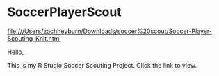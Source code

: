 # SoccerPlayerScout

[file:///Users/zachheyburn/Downloads/soccer%20scout/Soccer-Player-Scouting-Knit.html](https://rpubs.com/zheyburn/1122304)

Hello,

This is my R Studio Soccer Scouting Project.  Click the link to view.
